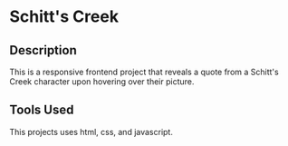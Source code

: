 # Schitt's Creek

## Description
This is a responsive frontend project that reveals a quote from a Schitt's Creek character upon hovering over their picture. 

## Tools Used

This projects uses html, css, and javascript.